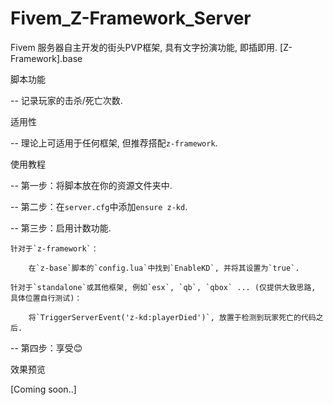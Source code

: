 # Fivem_Z-Framework_Server
Fivem 服务器自主开发的街头PVP框架, 具有文字扮演功能, 即插即用. [Z-Framework].base

脚本功能

-- 记录玩家的击杀/死亡次数.

适用性

-- 理论上可适用于任何框架, 但推荐搭配`z-framework`.

使用教程

-- 第一步：将脚本放在你的资源文件夹中.

-- 第二步：在`server.cfg`中添加`ensure z-kd`.

-- 第三步：启用计数功能.

    针对于`z-framework`：
    
        在`z-base`脚本的`config.lua`中找到`EnableKD`, 并将其设置为`true`.
    
    针对于`standalone`或其他框架, 例如`esx`, `qb`, `qbox` ... (仅提供大致思路, 具体位置自行测试)：
    
        将`TriggerServerEvent('z-kd:playerDied')`, 放置于检测到玩家死亡的代码之后. 
    
-- 第四步：享受😊


效果预览

[Coming soon..]
